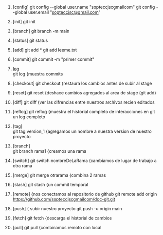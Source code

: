 1. [config]
git config --global user.name "sopteccjscgmailcom"
git config --global user.email "sopteccjsc@gmail.com"

2. [init]
git init

3.  [branch]
git branch -m main          

4.  [status]
git status                      

5.  [add]
git add *
git add leeme.txt       

6.  [commit]
git commit -m "primer commit"   

7.  [log](log.md)                     
git log                         {muestra commits

8. [checkout]
git checkout <nombredelarchivo> {restaura los cambios antes de subir al stage

9. [reset]
git reset                       {deshace cambios agregados al area de stage (git add)

10. [diff]
git diff                        {ver las difrencias entre nuestros archivos recien editados

11. [reflog]
git reflog                      {muestra el historial completo de interacciones en git un log completo

12. [tag]                       
git tag version_1               {agregamos un nombre a nuestra version de nuestro proyecto

13. [branch]                    
git branch rama1                {creamos una rama

14. [switch]
git switch nombreDeLaRama       {cambiamos de lugar de trabajo a otra rama

15. [merge]
git merge otrarama              {combina 2 ramas

16. [stash]
git stash                       {un commit temporal

<!----------------------------- GITHUB ----------------------------->

17. [remote]                    {nos conectamos al repositorio de github
git remote add origin https://github.com/sopteccjscgmailcom/doc-git.git

18. [push]                      { subir nuestro proyecto
git push -u origin main

19. [fetch]
git fetch                       {descarga el historial de cambios

20. [pull]
git pull                        {combinamos remoto con local